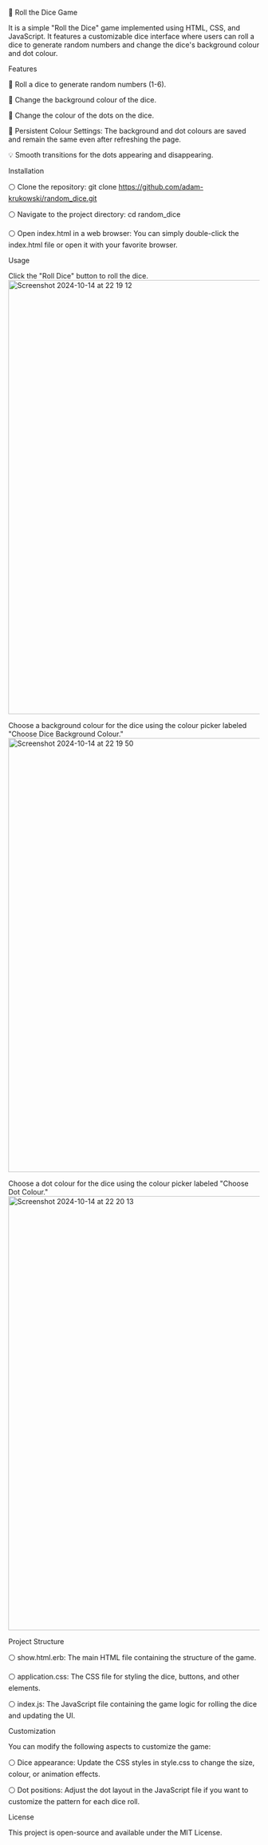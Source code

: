 🎲 Roll the Dice Game 

It is a simple "Roll the Dice" game implemented using HTML, CSS, and JavaScript. It features a customizable 
dice interface where users can roll a dice to generate random numbers and change the dice's background colour and dot colour.

Features

🎲 Roll a dice to generate random numbers (1-6).

🎨 Change the background colour of the dice.

🔴 Change the colour of the dots on the dice.

💾 Persistent Colour Settings: The background and dot colours are saved and remain the same even after refreshing the page.

💡 Smooth transitions for the dots appearing and disappearing.


Installation

⚪️ Clone the repository:
git clone https://github.com/adam-krukowski/random_dice.git

⚪️ Navigate to the project directory:
cd random_dice

⚪️ Open index.html in a web browser:
You can simply double-click the index.html file or open it with your favorite browser.


Usage

Click the "Roll Dice" button to roll the dice.
<img width="868" alt="Screenshot 2024-10-14 at 22 19 12" src="https://github.com/user-attachments/assets/9324efe0-dee6-4718-9aa7-0b0a1f9f518f">


Choose a background colour for the dice using the colour picker labeled "Choose Dice Background Colour."
<img width="868" alt="Screenshot 2024-10-14 at 22 19 50" src="https://github.com/user-attachments/assets/aed825ad-6368-482d-b138-116dd054eba1">


Choose a dot colour for the dice using the colour picker labeled "Choose Dot Colour."
<img width="868" alt="Screenshot 2024-10-14 at 22 20 13" src="https://github.com/user-attachments/assets/ea7b1af3-ee07-4d00-b653-f97fa88e4e32">


Project Structure

⚪️ show.html.erb: The main HTML file containing the structure of the game.

⚪️ application.css: The CSS file for styling the dice, buttons, and other elements.

⚪️ index.js: The JavaScript file containing the game logic for rolling the dice and updating the UI.


Customization

You can modify the following aspects to customize the game:

⚪️ Dice appearance: Update the CSS styles in style.css to change the size, colour, or animation effects.

⚪️ Dot positions: Adjust the dot layout in the JavaScript file if you want to customize the pattern for each dice roll.

License

This project is open-source and available under the MIT License.
